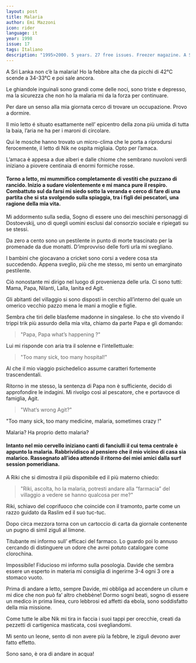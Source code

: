 ```yaml
---
layout: post
title: Malaria
author: Emi Mazzoni
icon: rider
language: it
year: 1998
issue: 17
tags: Italiano
description: "1995>2000. 5 years. 27 free issues. Freezer magazine. A Sri Lanka non c’è la malaria! Ho la febbre alta che da picchi di 42°C scende a 34-33°C e poi sale ancora..."
---
```


A Sri Lanka non c’è la malaria! Ho la febbre alta che da picchi di 42°C scende a 34-33°C e poi sale ancora.

Le ghiandole inguinali sono grandi come delle noci, sono triste e depresso, ma la sicurezza che non ho la malaria mi da la forza per continuare.

Per dare un senso alla mia giornata cerco di trovare un occupazione.
Provo a dormire.

Il mio letto é situato esattamente nell’ epicentro della zona più umida di tutta la baia, l’aria ne ha per i maroni di circolare.

Qui le mosche hanno trovato un micro-clima che le porta a riprodursi ferocemente, il letto di Nik ne ospita migliaia.
Opto per l’amaca.

L’amaca è appesa a due alberi e dalle chiome che sembrano nuvoloni verdi iniziano a piovere centinaia di enormi formiche rosse.

#### Torno a letto, mi mummifico completamente di vestiti che puzzano di rancido. Inizio a sudare violentemente e mi manca pure il respiro. Combattuto sul da farsi mi siedo sotto la veranda e cerco di fare di una partita che si sta svolgendo sulla spiaggia, tra i figli dei pescatori, una ragione della mia vita.

Mi addormento sulla sedia, Sogno di essere uno dei meschini personaggi di Dostoevskij, uno di quegli uomini esclusi dal consorzio sociale e ripiegati su se stessi.

Da zero a cento sono un pestilente in punto di morte trascinato per la promenade da due monatti.
D’improvviso delle forti urla mi svegliano.

I bambini che giocavano a cricket sono corsi a vedere cosa sta succedendo. Appena sveglio, più che me stesso, mi sento un emarginato pestilente.

Ciò nonostante mi dirigo nel luogo di provenienza delle urla. Ci sono tutti: Mama, Papa, Nilanti, Lalla, Ianita ed Agit.

Gli abitanti del villaggio si sono disposti in cerchio all’interno del quale un omerico vecchio pazzo mena le mani a moglie e figlie.

Sembra che tiri delle blasfeme madonne in singalese. Io che sto vivendo il trippi trik più assurdo della mia vita, chiamo da parte Papa e gli domando:

>"Papa, Papa what’s happening ?"

Lui mi risponde con aria tra il solenne e l’intellettuale:

>"Too many sick, too many hospital!"

Al che il mio viaggio psichedelico assume caratteri fortemente trascendentali.

Ritorno in me stesso, la sentenza di Papa non è sufficiente, decido di approfondire le indagini. Mi rivolgo così al pescatore, che e portavoce di famiglia, Agit.

>"What’s wrong Agit?"

"Too many sick, too many medicine, malaria, sometimes crazy !"

Malaria? Ha proprio detto malaria?

#### Intanto nel mio cervello iniziano canti di fanciulli il cui tema centrale è appunto la malaria. Rabbrividisco al pensiero che il mio vicino di casa sia malarico. Rassegnato all’idea attendo il ritorno dei miei amici dalla surf session pomeridiana.

A Riki che si dimostra il più disponibile ed il più materno chiedo:

>"Riki, ascolta, ho la malaria, potresti andare alla “farmacia” del villaggio a vedere se hanno qualcosa per me?"

Riki, schiavo del coprifuoco che coincide con il tramonto, parte come un razzo guidato da Raslim ed il suo tuc-tuc.

Dopo circa mezzora torna con un cartoccio di carta da giornale contenente un pugno di simil zigulì al limone.

Titubante mi informo sull’ efficaci del farmaco.
Lo guardo poi lo annuso cercando di distinguere un odore che avrei potuto catalogare come clorochina.

Impossibile! Fiducioso mi informo sulla posologia. Davide che sembra essere un esperto in materia mi consiglia di ingerirne 3-4 ogni 3 ore a stomaco vuoto.

Prima di andare a letto, sempre Davide, mi obbliga ad accendere un cilum e mi dice che non può fa’ altro chebbène! Dormo sogni beati, sogno di essere un medico in prima linea, curo lebbrosi ed affetti da ebola, sono soddisfatto della mia missione.


Come tutte le albe Nik mi tira in faccia i suoi tappi per orecchie, creati da pezzetti di cartigenica masticata, così svegliandomi.

Mi sento un leone, sento di non avere più la febbre, le zigulì devono aver fatto effetto.

Sono sano, è ora di andare in acqua!
